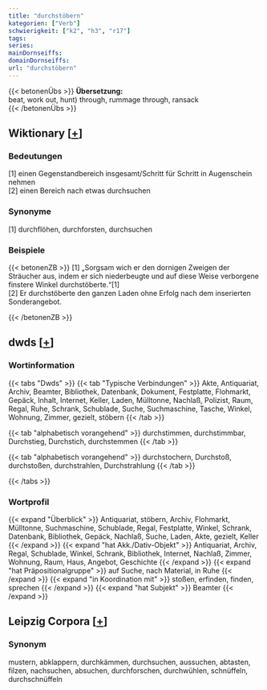 ```yaml
---
title: "durchstöbern"
kategorien: ["Verb"]
schwierigkeit: ["k2", "h3", "r17"]
tags:
series:
mainDornseiffs:
domainDornseiffs:
url: "durchstöbern"
---
```


{{< betonenÜbs >}}
**Übersetzung:**  
beat, work out, hunt) through, rummage through, ransack  
{{< /betonenÜbs >}}

## Wiktionary [[+](https://de.wiktionary.org/wiki/durchstöbern)]

### Bedeutungen
[1] einen Gegenstandbereich insgesamt/Schritt für Schritt in Augenschein nehmen  
[2] einen Bereich nach etwas durchsuchen  

### Synonyme
[1] durchflöhen, durchforsten, durchsuchen  

### Beispiele
{{< betonenZB >}}
[1] „Sorgsam wich er den dornigen Zweigen der Sträucher aus, indem er sich niederbeugte und auf diese Weise verborgene finstere Winkel durchstöberte.“[1]  
[2] Er durchstöberte den ganzen Laden ohne Erfolg nach dem inserierten Sonderangebot.  

{{< /betonenZB >}}


## dwds [[+](https://www.dwds.de/wb/durchstöbern)]

### Wortinformation
{{< tabs "Dwds" >}}
{{< tab "Typische Verbindungen" >}}
Akte, Antiquariat, Archiv, Beamter, Bibliothek, Datenbank, Dokument, Festplatte, Flohmarkt, Gepäck, Inhalt, Internet, Keller, Laden, Mülltonne, Nachlaß, Polizist, Raum, Regal, Ruhe, Schrank, Schublade, Suche, Suchmaschine, Tasche, Winkel, Wohnung, Zimmer, gezielt, stöbern
{{< /tab >}}

{{< tab "alphabetisch vorangehend" >}}
durchstimmen, durchstimmbar, Durchstieg, Durchstich, durchstemmen
{{< /tab >}}

{{< tab "alphabetisch vorangehend" >}}
durchstochern, Durchstoß, durchstoßen, durchstrahlen, Durchstrahlung
{{< /tab >}}

{{< /tabs >}}

### Wortprofil
{{< expand "Überblick" >}} Antiquariat, stöbern, Archiv, Flohmarkt, Mülltonne, Suchmaschine, Schublade, Regal, Festplatte, Winkel, Schrank, Datenbank, Bibliothek, Gepäck, Nachlaß, Suche, Laden, Akte, gezielt, Keller {{< /expand >}}
{{< expand "hat Akk./Dativ-Objekt" >}} Antiquariat, Archiv, Regal, Schublade, Winkel, Schrank, Bibliothek, Internet, Nachlaß, Zimmer, Wohnung, Raum, Haus, Angebot, Geschichte {{< /expand >}}
{{< expand "hat Präpositionalgruppe" >}} auf Suche, nach Material, in Ruhe {{< /expand >}}
{{< expand "in Koordination mit" >}} stoßen, erfinden, finden, sprechen {{< /expand >}}
{{< expand "hat Subjekt" >}} Beamter {{< /expand >}}

## Leipzig Corpora [[+](https://corpora.uni-leipzig.de/en/res?word=durchstöbern&corpusId=deu_newscrawl-public_2018)]


### Synonym
mustern, abklappern, durchkämmen, durchsuchen, aussuchen, abtasten, filzen, nachsuchen, absuchen, durchforschen, durchwühlen, schnüffeln, durchschnüffeln

